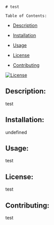 
    # test

    Table of Contents:
  
  - [Description](#description)
  
  - [Installation](#installation)
  
  - [Usage](#usage)
  
  - [License](#license)
  
  - [Contributing](#contributing)
  
    
  
  [![License](https://poser.pugx.org/ali-irawan/xtra/license.svg)](https://poser.pugx.org/ali-irawan/xtra/license.svg)
  
    
  
  ## Description:
  
    
  
  test
  
     
  
  ## Installation:
  
    
  
  undefined
  
    
  
  ## Usage:
  
    
  
  test
  
    
  
  ## License:
  
    
  
  test
  
    
  
  ## Contributing:
  
    
  
  test
  